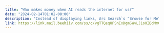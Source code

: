 ```yaml
---
title: "Who makes money when AI reads the internet for us?"
date: "2024-02-14T01:02-08:00"
description: "Instead of displaying links, Arc Search`s “Browse for Me” feature reads the first handful of pages and summarizes them into a single, custom-built, Arc-formatted web page using large language models from OpenAI and others. Critics say that`s a problem."
link: https://link.mail.beehiiv.com/ss/c/vgTTQeqUPSnIxDgmGWvLJ1oOIBdMmOD9zJcRDRUH9ovXwScgyQAJDilzzv3_5oipdOtW0WnoKk49mtwLnziXdVjOGuEdZ8cp8ycj07v3PjH4btZXGO6GdgKYZNsD0vQg1efw-cyz4Kd1NcST5FCa7m4rMyBCZfK2Z9bNVvh8N5ayOsopGBBtb5BdrkoUV_ME1e3e3Tki-clNRam-zk-0wD-Z0XWthamfNpaI4VEUaHhnKpwrWni8k2rwQqZmD3W7S899bZUYTzSfinG03JQ8QQAIevcocUlqKcjvbEhL9VQ/43s/ZvAJ3CZdR_OVJe-RYd0-2w/h38/n5xKN9vUJLAMn8ah1Mzx8FTPU138_viI2xmqpzhSv5w
---
```

